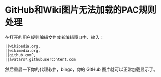 # GitHub和Wiki图片无法加载的PAC规则处理

在打开的用户规则编辑文件或者编辑窗口中，输入：

```
||wikipedia.org,
||wikimedia.org,
||github.com^,
||avatars*.githubusercontent.com
```

然后重启一下你的代理软件，bingo，你的 GitHub 图片就可以正常加载显示了。

